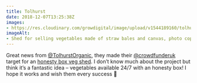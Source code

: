 ```yaml
---
title: Tolhurst
date: 2018-12-07T13:25:38Z
images: 
- https://res.cloudinary.com/growdigital/image/upload/v1544189160/tolhurst-veg-shed-1538086940.jpg
imageAlt: 
- Shed for selling vegetables made of straw bales and canvas, photo copyright Tolhurst Organic
---
```


Great news from [@TolhurstOrganic](https://en-gb.facebook.com/TolhurstOrganic/), they made their [@crowdfunderuk](https://twitter.com/crowdfunderuk) target for an [honesty box veg shed](https://www.crowdfunder.co.uk/the-vegshed). I don’t know much about the project but think it’s a fantastic idea – vegetables available 24/7 with an honesty box! I hope it works and wish them every success 🙂
